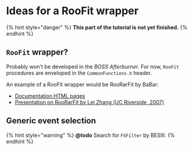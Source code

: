 # Ideas for a RooFit wrapper

{% hint style="danger" %}
**This part of the tutorial is not yet finished.**
{% endhint %}

## `RooFit` wrapper?

Probably won't be developed in the _BOSS Afterburner_. For now, `RooFit` procedures are enveloped in the `CommonFunctions.h` header.

An example of a RooFit wrapper would be RooRarFit by BaBar:

* [Documentation HTML pages](http://hepwww.rl.ac.uk/fwilson/RooRarFit.html)
* [Presentation on RooRarFit by Lei Zhang \(UC Riverside, 2007\)](https://www.slac.stanford.edu/BFROOT/www/doc/Workshops/2007/BaBar_RooFit/talks/lei.pdf)

## Generic event selection

{% hint style="warning" %}
**@todo** Search for `FSFilter` by BESIII.
{% endhint %}

